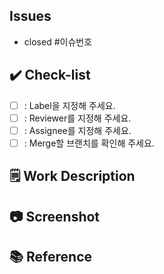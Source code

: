 ## Issues
- closed #이슈번호

## ✔️  Check-list
- [ ] : Label을 지정해 주세요.
- [ ] : Reviewer를 지정해 주세요.
- [ ] : Assignee를 지정해 주세요.
- [ ] : Merge할 브랜치를 확인해 주세요.

## 🗒️ Work Description

## 📷 Screenshot

## 📚 Reference
